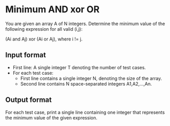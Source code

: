 # Minimum AND xor OR

You are given an array A of N integers. Determine the minimum value of the following expression for all valid (i,j):

(Ai and Aj) xor (Ai or Aj), where i != j.

## Input format

- First line: A single integer T denoting the number of test cases.
- For each test case:
  - First line contains a single integer N, denoting the size of the array.
  - Second line contains N space-separated integers A1,A2,...,An.

## Output format

For each test case, print a single line containing one integer that represents the minimum value of the given expression.
